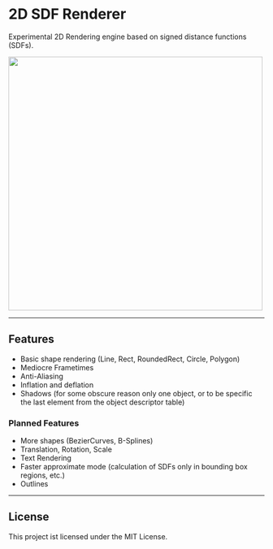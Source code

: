 # 2D SDF Renderer

Experimental 2D Rendering engine based on signed distance functions (SDFs).

<image src="./image.png" width="500">

---

## Features
- Basic shape rendering (Line, Rect, RoundedRect, Circle, Polygon)
- Mediocre Frametimes
- Anti-Aliasing
- Inflation and deflation
- Shadows (for some obscure reason only one object, or to be specific the last element from the object descriptor table)

### Planned Features
- More shapes (BezierCurves, B-Splines)
- Translation, Rotation, Scale
- Text Rendering
- Faster approximate mode (calculation of SDFs only in bounding box regions, etc.)
- Outlines

---

## License

This project ist licensed under the MIT License.
